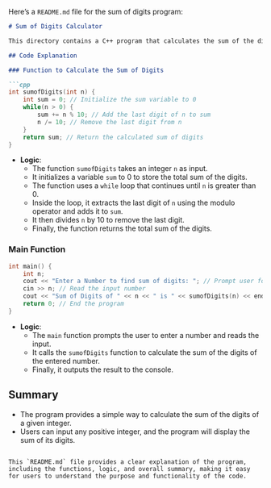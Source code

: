 Here’s a `README.md` file for the sum of digits program:

```markdown
# Sum of Digits Calculator

This directory contains a C++ program that calculates the sum of the digits of a given number.

## Code Explanation

### Function to Calculate the Sum of Digits

```cpp
int sumofDigits(int n) {
    int sum = 0; // Initialize the sum variable to 0
    while(n > 0) {
        sum += n % 10; // Add the last digit of n to sum
        n /= 10; // Remove the last digit from n
    }
    return sum; // Return the calculated sum of digits
}
```

- **Logic**:
  - The function `sumofDigits` takes an integer `n` as input.
  - It initializes a variable `sum` to 0 to store the total sum of the digits.
  - The function uses a `while` loop that continues until `n` is greater than 0.
  - Inside the loop, it extracts the last digit of `n` using the modulo operator and adds it to `sum`.
  - It then divides `n` by 10 to remove the last digit.
  - Finally, the function returns the total sum of the digits.

### Main Function

```cpp
int main() {
    int n;
    cout << "Enter a Number to find sum of digits: "; // Prompt user for input
    cin >> n; // Read the input number
    cout << "Sum of Digits of " << n << " is " << sumofDigits(n) << endl; // Output the sum of digits
    return 0; // End the program
}
```

- **Logic**:
  - The `main` function prompts the user to enter a number and reads the input.
  - It calls the `sumofDigits` function to calculate the sum of the digits of the entered number.
  - Finally, it outputs the result to the console.

## Summary

- The program provides a simple way to calculate the sum of the digits of a given integer.
- Users can input any positive integer, and the program will display the sum of its digits.

```

This `README.md` file provides a clear explanation of the program, including the functions, logic, and overall summary, making it easy for users to understand the purpose and functionality of the code.
